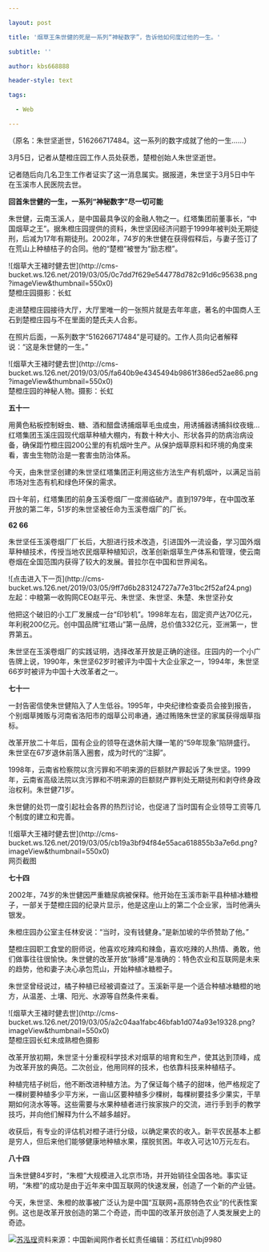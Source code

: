 ```yaml
---

layout: post

title: '烟草王朱世健的死是一系列“神秘数字”，告诉他如何度过他的一生。'

subtitle: ''

author: kbs668888

header-style: text

tags:

  - Web

---
```


（原名：朱世坚逝世，516266717484。这一系列的数字成就了他的一生……）

3月5日，记者从楚橙庄园工作人员处获悉，楚橙创始人朱世坚逝世。

记者随后向几名卫生工作者证实了这一消息属实。据报道，朱世坚于3月5日中午在玉溪市人民医院去世。

 **回首朱世健的一生，一系列“神秘数字”尽一切可能**

朱世健，云南玉溪人，是中国最具争议的金融人物之一。红塔集团前董事长，“中国烟草之王”。据朱橙庄园提供的资料，朱世坚因经济问题于1999年被判处无期徒刑，后减为17年有期徒刑。2002年，74岁的朱世健在获得假释后，与妻子签订了在荒山上种植桔子的合同。他的“楚橙”被誉为“励志橙”。

![烟草大王褚时健去世](http://cms-
bucket.ws.126.net/2019/03/05/0c7dd7f629e544778d782c91d6c95638.png?imageView&thumbnail=550x0)  
楚橙庄园摄影：长虹

走进楚橙庄园接待大厅，大厅里唯一的一张照片就是去年年底，著名的中国商人王石到楚橙庄园与不在里面的楚氏夫人合影。

在照片后面，一系列数字“516266717484”是可疑的。工作人员向记者解释说：“这是朱世健的一生。”

![烟草大王褚时健去世](http://cms-
bucket.ws.126.net/2019/03/05/fa640b9e4345494b9861f386ed52ae86.png?imageView&thumbnail=550x0)  
楚橙庄园的神秘人物。摄影：长虹

 **五十一**

用黄色粘板控制蚜虫、糖、酒和醋盘诱捕烟草毛虫成虫，用诱捕器诱捕斜纹夜蛾…红塔集团玉溪庄园现代烟草种植大棚内，有数十种大小、形状各异的防病治病设备，确保距竹橙庄园200公里的有机烟叶生产。从保护烟草原料和环境的角度来看，害虫生物防治是一套害虫防治体系。

今天，由朱世坚创建的朱世坚红塔集团正利用这些方法生产有机烟叶，以满足当前市场对生态有机和绿色环保的需求。

四十年前，红塔集团的前身玉溪卷烟厂一度濒临破产。直到1979年，在中国改革开放的第二年，51岁的朱世坚被任命为玉溪卷烟厂的厂长。

 **62 66**

朱世坚任玉溪卷烟厂厂长后，大胆进行技术改造，引进国外一流设备，学习国外烟草种植技术，传授当地农民烟草种植知识，改革创新烟草生产体系和管理，使云南卷烟在全国范围内获得了较大的发展。普拉尔在中国和世界闻名。

![点击进入下一页](http://cms-
bucket.ws.126.net/2019/03/05/9ff7d6b283124727a77e31bc2f52af24.png)  
左起：中粮第一收购网CEO赵平元、朱世坚、朱世坚、朱楚、朱世坚孙女

他把这个破旧的小工厂发展成一台“印钞机”。1998年左右，固定资产达70亿元，年利税200亿元。创中国品牌“红塔山”第一品牌，总价值332亿元，亚洲第一，世界第五。

朱世坚在玉溪卷烟厂的实践证明，选择改革开放是正确的途径。庄园内的一个小广告牌上说，1990年，朱世坚62岁时被评为中国十大企业家之一，1994年，朱世坚66岁时被评为中国十大改革者之一。

 **七十一**

一封告密信使朱世健陷入了人生低谷。1995年，中央纪律检查委员会接到报告，个别烟草摊贩与河南省洛阳市的烟草公司串通，通过贿赂朱世坚的家属获得烟草指标。

改革开放二十年后，国有企业的领导在退休前大赚一笔的“59年现象”陷阱盛行。朱世坚在67岁退休前落入圈套，成为时代的“注脚”。

1998年，云南省检察院以贪污罪和不明来源的巨额财产罪起诉了朱世坚。1999年，云南省高级法院以贪污罪和不明来源的巨额财产罪判处无期徒刑和剥夺终身政治权利。朱世健71岁。

朱世健的处罚一度引起社会各界的热烈讨论，也促进了当时国有企业领导工资等几个制度的建立和完善。

![烟草大王褚时健去世](http://cms-
bucket.ws.126.net/2019/03/05/cb19a3bf94f84e55aca618855b3a7e6d.png?imageView&thumbnail=550x0)  
网页截图

 **七十四**

2002年，74岁的朱世健因严重糖尿病被保释。他开始在玉溪市新平县种植冰糖橙子，一部关于楚橙庄园的纪录片显示，他是这座山上的第二个企业家，当时他满头银发。

朱橙庄园办公室主任林安说：“当时，没有钱健身。”是新加坡的华侨赞助了他。”

楚橙庄园职工食堂的厨师说，他喜欢吃辣鸡和辣鱼，喜欢吃辣的人热情、勇敢，他们做事往往很愉快。朱世健的改革开放“脉搏”是准确的：特色农业和互联网是未来的趋势，他和妻子决心承包荒山，开始种植冰糖橙子。

朱世坚曾经说过，橘子种植已经被调查过了。玉溪新平是一个适合种植冰糖橙的地方，从温差、土壤、阳光、水源等自然条件来看。

![烟草大王褚时健去世](http://cms-
bucket.ws.126.net/2019/03/05/a2c04aa1fabc46bfab1d074a93e19328.png?imageView&thumbnail=550x0)  
楚橙庄园长虹未成熟橙色摄影

改革开放初期，朱世坚十分重视科学技术对烟草的培育和生产，使其达到顶峰，成为改革开放的典范。二次创业，他用同样的技术，也依靠科技来种植桔子。

种植完桔子树后，他不断改进种植方法。为了保证每个橘子的甜味，他严格规定了一棵树要种植多少平方米，一亩山区要种植多少棵树，每棵树要挂多少果实，干旱期如何浇水等等。这些需要与水果种植者进行挨家挨户的交流，进行手到手的教学技巧，并向他们解释为什么不越多越好。

收获后，有专业的评估机对橙子进行分级，以确定果农的收入。新平农民基本上都是穷人，但后来他们能够健康地种植水果，摆脱贫困。年收入可达10万元左右。

 **八十四**

当朱世健84岁时，“朱橙”大规模进入北京市场，并开始销往全国各地。事实证明，“朱橙”的成功是由于近年来中国互联网的快速发展，创造了一个新的产业链。

今天，朱世坚、朱橙的故事被广泛认为是中国“互联网+高原特色农业”的代表性案例。这也是改革开放创造的第二个奇迹，而中国的改革开放创造了人类发展史上的奇迹。

[![苏泓珵](http://static.ws.126.net/cnews/css13/img/end_news.png)](https://news.163.com/)资料来源：中国新闻网作者长虹责任编辑：苏红红\nbj9980

